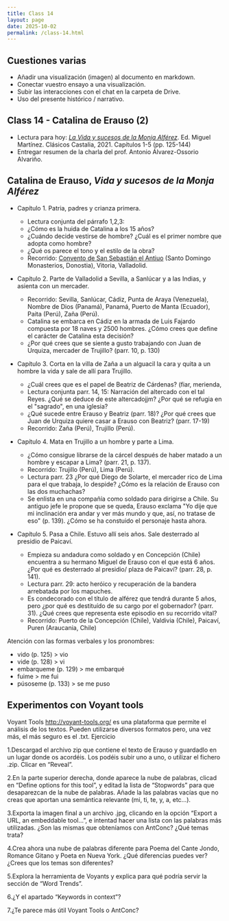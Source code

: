 ```yaml
---
title: Class 14
layout: page
date: 2025-10-02
permalink: /class-14.html
---
```


## Cuestiones varias
- Añadir una visualización (imagen) al documento en markdown.
- Conectar vuestro ensayo a una visualización. 
- Subir las interacciones con el chat en la carpeta de Drive.
- Uso del presente histórico / narrativo. 

## Class 14 - Catalina de Erauso (2)

- Lectura para hoy: [*La Vida y sucesos de la Monja Alférez*](https://www.courses.miami.edu/ultra/courses/_665635_1/cl/outline). Ed. Miguel Martínez. Clásicos Castalia, 2021. Capítulos 1-5 (pp. 125-144)
- Entregar resumen de la charla del prof. Antonio Álvarez-Ossorio Alvariño. 

## Catalina de Erauso, *Vida y sucesos de la Monja Alférez*

- Capítulo 1. Patria, padres y crianza primera. 
  * Lectura conjunta del párrafo 1,2,3: 
  * ¿Cómo es la huida de Catalina a los 15 años?
  * ¿Cuándo decide vestirse de hombre? ¿Cuál es el primer nombre que adopta como hombre?
  * ¿Qué os parece el tono y el estilo de la obra?
  * Recorrido: [Convento de San Sebastián el Antiuo](https://es.wikipedia.org/wiki/Monasterio_de_Santo_Domingo_en_San_Sebasti%C3%A1n) (Santo Domingo Monasterios, Donostia), Vitoria, Valladolid. 
- Capítulo 2. Parte de Valladolid a Sevilla, a Sanlúcar y a las Indias, y asienta con un mercader.
  * Recorrido: Sevilla, Sanlúcar, Cádiz, Punta de Araya (Venezuela), Nombre de Dios (Panamá), Panamá, Puerto de Manta (Ecuador), Paita (Perú), Zaña (Perú). 
  * Catalina se embarca en Cádiz en la armada de Luis Fajardo compuesta por 18 naves y 2500 hombres. ¿Cómo crees que define el carácter de Catalina esta decisión?
  * ¿Por qué crees que se siente a gusto trabajando con Juan de Urquiza, mercader de Trujillo? (parr. 10, p. 130)
- Capítulo 3. Corta en la villa de Zaña a un alguacil la cara y quita a un hombre la vida y sale de allí para Trujillo.
  * ¿Cuál crees que es el papel de Beatriz de Cárdenas? (fiar, merienda,
  * Lectura conjunta parr. 14, 15: Narración del altercado con el tal Reyes. ¿Qué se deduce de este altercadojjm? ¿Por qué se refugia en el "sagrado", en una iglesia?
  * ¿Qué sucede entre Erauso y Beatriz (parr. 18)? ¿Por qué crees que Juan de Urquiza quiere casar a Erauso con Beatriz? (parr. 17-19)
  * Recorrido: Zaña (Perú), Trujillo (Perú).
 
- Capítulo 4. Mata en Trujillo a un hombre y parte a Lima.
  * ¿Cómo consigue librarse de la cárcel después de haber matado a un hombre y escapar a Lima? (parr. 21, p. 137).
  * Recorrido: Trujillo (Perú), Lima (Perú).
  * Lectura parr. 23 ¿Por qué Diego de Solarte, el mercader rico de Lima para el que trabaja, lo despide? ¿Cómo es la relación de Erauso con las dos muchachas?
  * Se enlista en una compañía como soldado para dirigirse a Chile. Su antiguo jefe le propone que se queda, Erauso exclama "Yo dije que mi inclinación era andar y ver más mundo y que, así, no tratase de eso" (p. 139). ¿Cómo se ha constuido el personaje hasta ahora.

- Capítulo 5. Pasa a Chile. Estuvo allí seis años. Sale desterrado al presidio de Paicaví.
  * Empieza su andadura como soldado y en Concepción (Chile) encuentra a su hermano Miguel de Erauso con el que está 6 años. ¿Por qué es desterrado al presidio/ plaza de Paicaví? (parr. 28, p. 141).
  * Lectura parr. 29: acto heróico y recuperación de la bandera arrebatada por los mapuches.
  * Es condecorado con el título de alférez que tendrá durante 5 años, pero ¿por qué es destituído de su cargo por el gobernador? (parr. 31). ¿Qué crees que representa este episodio en su recorrido vital?
  * Recorrido: Puerto de la Concepción (Chile), Valdivia (Chile), Paicaví, Puren (Araucania, Chile)  

Atención con las formas verbales y los pronombres: 
- vido (p. 125) > vio 
- vide (p. 128) > vi 
- embarqueme (p. 129) > me embarqué
- fuime > me fui 
- púsoseme (p. 133) > se me puso 

## Experimentos con Voyant tools 

Voyant Tools http://voyant-tools.org/ es una plataforma que permite el análisis de los textos. Pueden utilizarse diversos formatos pero, una vez más, el más seguro es el .txt.
Ejercicio

1.Descargad el archivo zip que contiene el texto de Erauso y guardadlo en un lugar donde os acordéis. Los podéis subir uno a uno, o utilizar el fichero .zip. Clicar en “Reveal”.

2.En la parte superior derecha, donde aparece la nube de palabras, clicad en “Define options for this tool”, y editad la lista de “Stopwords” para que desaparezcan de la nube de palabras.
Añade la las palabras vacías que no creas que aportan una semántica relevante (mi, ti, te, y, a, etc…).

3.Exporta la imagen final a un archivo .jpg, clicando en la opción “Export a URL, an embeddable tool…”, e intentad hacer una lista con las palabras más utilizadas. ¿Son las mismas que obteníamos con AntConc? ¿Qué temas trata?

4.Crea ahora una nube de palabras diferente para Poema del Cante Jondo, Romance Gitano y Poeta en Nueva York. ¿Qué diferencias puedes ver? ¿Crees que los temas son diferentes?

5.Explora la herramienta de Voyants y explica para qué podría servir la sección de “Word Trends”.

6.¿Y el apartado “Keywords in context”?

7.¿Te parece más útil Voyant Tools o AntConc?
